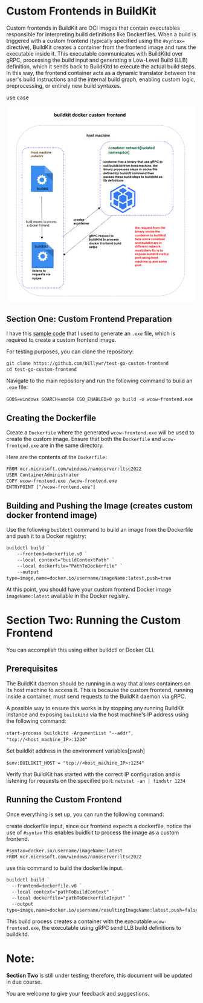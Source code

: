 # Custom Frontends in BuildKit

Custom frontends in BuildKit are OCI images that contain executables responsible for interpreting build definitions like Dockerfiles. When a build is triggered with a custom frontend (typically specified using the `#syntax=` directive), BuildKit creates a container from the frontend image and runs the executable inside it. This executable communicates with BuildKitd over gRPC, processing the build input and generating a Low-Level Build (LLB) definition, which it sends back to BuildKitd to execute the actual build steps. In this way, the frontend container acts as a dynamic translator between the user's build instructions and the internal build graph, enabling custom logic, preprocessing, or entirely new build syntaxes.

use case

![img_1.png](img_1.png)

## Section One: Custom Frontend Preparation

I have this [sample code](https://github.com/billywr/test-go-custom-frontend/blob/master/main.go) that I used to generate an `.exe` file, which is required to create a custom frontend image.

For testing purposes, you can clone the repository:

```
git clone https://github.com/billywr/test-go-custom-frontend
cd test-go-custom-frontend
```

Navigate to the main repository and run the following command to build an `.exe` file:

`GOOS=windows GOARCH=amd64 CGO_ENABLED=0 go build -o wcow-frontend.exe`

## Creating the Dockerfile
Create a `Dockerfile` where the generated `wcow-frontend.exe` will be used to create the custom image. Ensure that both the `Dockerfile` and `wcow-frontend.exe` are in the same directory.

Here are the contents of the `Dockerfile:`

```aiignore
FROM mcr.microsoft.com/windows/nanoserver:ltsc2022
USER ContainerAdministrator
COPY wcow-frontend.exe /wcow-frontend.exe
ENTRYPOINT ["/wcow-frontend.exe"]
```

## Building and Pushing the Image (creates custom docker frontend image)
Use the following `buildctl` command to build an image from the Dockerfile and push it to a Docker registry:

```aiignore
buildctl build `
    --frontend=dockerfile.v0 `
    --local context="buildContextPath" `
    --local dockerfile="PathToDockerfile" `
    --output type=image,name=docker.io/username/imageName:latest,push=true

```

At this point, you should have your custom frontend Docker image `imageName:latest` available in the Docker registry.

# Section Two: Running the Custom Frontend
You can accomplish this using either buildctl or Docker CLI.

## Prerequisites
The BuildKit daemon should be running in a way that allows containers on its host machine to access it. This is because the custom frontend, running inside a container, must send requests to the BuildKit daemon via gRPC.

A possible way to ensure this works is by stopping any running BuildKit instance and exposing `buildkitd` via the host machine's IP address using the following command:

`start-process buildkitd -ArgumentList "--addr", "tcp://<host_machine_IP>:1234"`

Set buildkit address in the environment variables[pwsh]

`$env:BUILDKIT_HOST = "tcp://<host_machine_IP>:1234"`

Verify that BuildKit has started with the correct IP configuration and is listening for requests on the specified port:
`netstat -an | findstr 1234`

## Running the Custom Frontend
Once everything is set up, you can run the following command:

create dockerfile input, since our frontend expects a dockerfile, notice the use of `#syntax` this enables buidlkit to process the image as a custom frontend.
```aiignore
#syntax=docker.io/username/imageName:latest
FROM mcr.microsoft.com/windows/nanoserver:ltsc2022
```


use this command to build the dockerfile input.
```aiignore
buildctl build `
  --frontend=dockerfile.v0 `
  --local context="pathToBuildContext" `
  --local dockerfile="pathToDockerfileInput" `
  --output type=image,name=docker.io/username/resultingImageName:latest,push=false
```

This build process creates a container with the executable `wcow-frontend.exe`, the executable using gRPC send LLB build definitions to buildkitd.

# Note:
**Section Two** is still under testing; therefore, this document will be updated in due course.

You are welcome to give your feedback and suggestions.